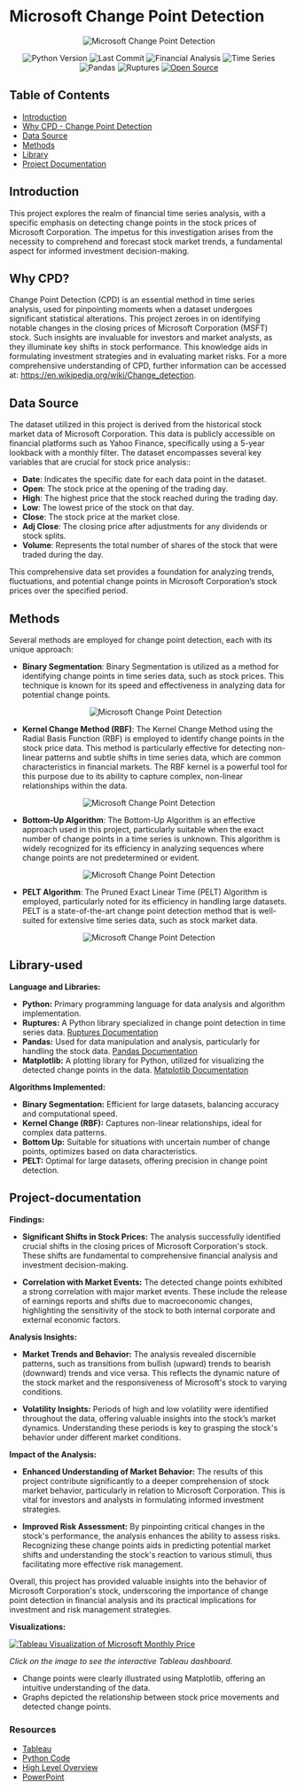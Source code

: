 # Microsoft Change Point Detection

<p align="center">
  <!-- Replace 'image_url' with the actual URL of your image -->
  <img src="msft.png" alt="Microsoft Change Point Detection">
</p>

<p align="center">
  <img src="https://img.shields.io/badge/Python_Version-3.10%2B-blue" alt="Python Version">
  <img src="https://img.shields.io/github/last-commit/dsrichard97/otherprojects" alt="Last Commit">
  <img src="https://img.shields.io/badge/Financial_Analysis-Trends-red" alt="Financial Analysis">
  <img src="https://img.shields.io/badge/STAT-Time_Series-blue" alt="Time Series">
  <img src="https://img.shields.io/badge/Python-Pandas-green" alt="Pandas">
  <img src="https://img.shields.io/badge/Python-Ruptures-orange" alt="Ruptures">
  <a href="https://github.com/ellerbrock/open-source-badges/">
    <img src="https://badges.frapsoft.com/os/v1/open-source.svg?v=103" alt="Open Source">
  </a>
</p>



## Table of Contents
- [Introduction](#introduction)
- [Why CPD - Change Point Detection](#why-cpd)
- [Data Source](#data-source)
- [Methods](#methods)
- [Library](#Library-used)
- [Project Documentation](#project-documentation)

## Introduction
This project explores the realm of financial time series analysis, with a specific emphasis on detecting change points in the stock prices of Microsoft Corporation. The impetus for this investigation arises from the necessity to comprehend and forecast stock market trends, a fundamental aspect for informed investment decision-making.


## Why CPD?

Change Point Detection (CPD) is an essential method in time series analysis, used for pinpointing moments when a dataset undergoes significant statistical alterations. This project zeroes in on identifying notable changes in the closing prices of Microsoft Corporation (MSFT) stock. Such insights are invaluable for investors and market analysts, as they illuminate key shifts in stock performance. This knowledge aids in formulating investment strategies and in evaluating market risks. For a more comprehensive understanding of CPD, further information can be accessed at: https://en.wikipedia.org/wiki/Change_detection.

## Data Source

The dataset utilized in this project is derived from the historical stock market data of Microsoft Corporation. This data is publicly accessible on financial platforms such as Yahoo Finance, specifically using a 5-year lookback with a monthly filter. The dataset encompasses several key variables that are crucial for stock price analysis::

- **Date**: Indicates the specific date for each data point in the dataset.
- **Open**: The stock price at the opening of the trading day.
- **High**: The highest price that the stock reached during the trading day.
- **Low**: The lowest price of the stock on that day.
- **Close**: The stock price at the market close.
- **Adj Close**: The closing price after adjustments for any dividends or stock splits.
- **Volume**:  Represents the total number of shares of the stock that were traded during the day.

This comprehensive data set provides a foundation for analyzing trends, fluctuations, and potential change points in Microsoft Corporation’s stock prices over the specified period.

## Methods

Several methods are employed for change point detection, each with its unique approach:

- **Binary Segmentation**: Binary Segmentation is utilized as a method for identifying change points in time series data, such as stock prices. This technique is known for its speed and effectiveness in analyzing data for potential change points.
  
  <p align="center">
  <!-- Replace 'image_url' with the actual URL of your image -->
  <img src="binseg.png" alt="Microsoft Change Point Detection">
</p>

- **Kernel Change Method (RBF)**: The Kernel Change Method using the Radial Basis Function (RBF) is employed to identify change points in the stock price data. This method is particularly effective for detecting non-linear patterns and subtle shifts in time series data, which are common characteristics in financial markets. The RBF kernel is a powerful tool for this purpose due to its ability to capture complex, non-linear relationships within the data.

<p align="center">
  <!-- Replace 'image_url' with the actual URL of your image -->
  <img src="kern.png" alt="Microsoft Change Point Detection">
</p>

- **Bottom-Up Algorithm**: The Bottom-Up Algorithm is an effective approach used in this project, particularly suitable when the exact number of change points in a time series is unknown. This algorithm is widely recognized for its efficiency in analyzing sequences where change points are not predetermined or evident.
  
<p align="center">
  <!-- Replace 'image_url' with the actual URL of your image -->
  <img src="bottomup.png" alt="Microsoft Change Point Detection">
</p>

- **PELT Algorithm**: The Pruned Exact Linear Time (PELT) Algorithm is employed, particularly noted for its efficiency in handling large datasets. PELT is a state-of-the-art change point detection method that is well-suited for extensive time series data, such as stock market data.
  
<p align="center">
  <!-- Replace 'image_url' with the actual URL of your image -->
  <img src="pelt.png" alt="Microsoft Change Point Detection">
</p>


## Library-used
**Language and Libraries:**

- **Python:** Primary programming language for data analysis and algorithm implementation.
- **Ruptures:** A Python library specialized in change point detection in time series data. [Ruptures Documentation](https://centre-borelli.github.io/ruptures-docs/)
- **Pandas:** Used for data manipulation and analysis, particularly for handling the stock data. [Pandas Documentation](https://pandas.pydata.org/pandas-docs/stable/)
- **Matplotlib:** A plotting library for Python, utilized for visualizing the detected change points in the data. [Matplotlib Documentation](https://matplotlib.org/stable/contents.html)

**Algorithms Implemented:**

- **Binary Segmentation:** Efficient for large datasets, balancing accuracy and computational speed.
- **Kernel Change (RBF):** Captures non-linear relationships, ideal for complex data patterns.
- **Bottom Up:** Suitable for situations with uncertain number of change points, optimizes based on data characteristics.
- **PELT:** Optimal for large datasets, offering precision in change point detection.

## Project-documentation
**Findings:**

- **Significant Shifts in Stock Prices:** The analysis successfully identified crucial shifts in the closing prices of Microsoft Corporation's stock. These shifts are fundamental to comprehensive financial analysis and investment decision-making.

- **Correlation with Market Events:** The detected change points exhibited a strong correlation with major market events. These include the release of earnings reports and shifts due to macroeconomic changes, highlighting the sensitivity of the stock to both internal corporate and external economic factors.


**Analysis Insights:**

- **Market Trends and Behavior:** The analysis revealed discernible patterns, such as transitions from bullish (upward) trends to bearish (downward) trends and vice versa. This reflects the dynamic nature of the stock market and the responsiveness of Microsoft's stock to varying conditions.

- **Volatility Insights:** Periods of high and low volatility were identified throughout the data, offering valuable insights into the stock’s market dynamics. Understanding these periods is key to grasping the stock's behavior under different market conditions.

**Impact of the Analysis:**

- **Enhanced Understanding of Market Behavior:** The results of this project contribute significantly to a deeper comprehension of stock market behavior, particularly in relation to Microsoft Corporation. This is vital for investors and analysts in formulating informed investment strategies.

- **Improved Risk Assessment:** By pinpointing critical changes in the stock's performance, the analysis enhances the ability to assess risks. Recognizing these change points aids in predicting potential market shifts and understanding the stock's reaction to various stimuli, thus facilitating more effective risk management.

Overall, this project has provided valuable insights into the behavior of Microsoft Corporation's stock, underscoring the importance of change point detection in financial analysis and its practical implications for investment and risk management strategies.

**Visualizations:**

[![Tableau Visualization of Microsoft Monthly Price](tab.png)](https://public.tableau.com/views/MicrosoftMonthlyPrice/Story1?:language=en-US&:display_count=n&:origin=viz_share_link)

*Click on the image to see the interactive Tableau dashboard.*

- Change points were clearly illustrated using Matplotlib, offering an intuitive understanding of the data.
- Graphs depicted the relationship between stock price movements and detected change points.

### Resources

-  [Tableau](https://github.com/dsrichard97/msft_CPD/blob/main/MSFT%20Change%20Point%20Detection.ipynb)
-  [Python Code](https://github.com/dsrichard97/msft_CPD/blob/main/MSFT%20Change%20Point%20Detection.ipynb)
-  [High Level Overview](https://github.com/dsrichard97/msft_CPD/blob/main/MSFT%20Change%20Point%20Detection.ipynb)
-  [PowerPoint](https://github.com/dsrichard97/msft_CPD/blob/main/MSFT%20Change%20Point%20Detection.ipynb)





